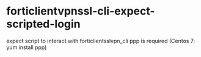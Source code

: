 # forticlientvpnssl-cli-expect-scripted-login

expect script to interact with forticlientsslvpn_cli
ppp is required (Centos 7:  yum install ppp)
